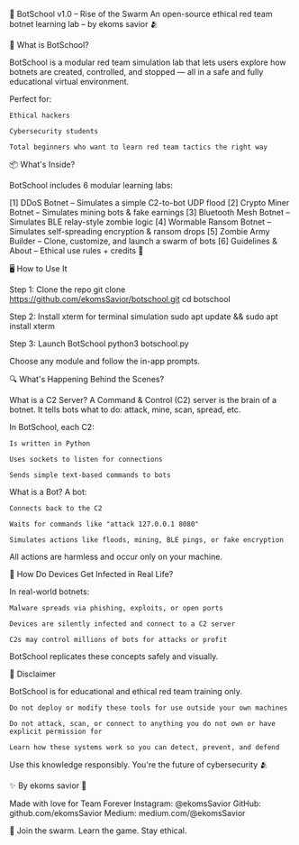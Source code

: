 🧠 BotSchool v1.0 – Rise of the Swarm
An open-source ethical red team botnet learning lab – by ekoms savior 🫂

🚀 What is BotSchool?

BotSchool is a modular red team simulation lab that lets users explore how botnets are created, controlled, and stopped — all in a safe and fully educational virtual environment.

Perfect for:

    Ethical hackers

    Cybersecurity students

    Total beginners who want to learn red team tactics the right way

📦 What's Inside?

BotSchool includes 6 modular learning labs:

[1] DDoS Botnet – Simulates a simple C2-to-bot UDP flood
[2] Crypto Miner Botnet – Simulates mining bots & fake earnings
[3] Bluetooth Mesh Botnet – Simulates BLE relay-style zombie logic
[4] Wormable Ransom Botnet – Simulates self-spreading encryption & ransom drops
[5] Zombie Army Builder – Clone, customize, and launch a swarm of bots
[6] Guidelines & About – Ethical use rules + credits 💖

🖥 How to Use It

Step 1: Clone the repo
git clone https://github.com/ekomsSavior/botschool.git
cd botschool

Step 2: Install xterm for terminal simulation
sudo apt update && sudo apt install xterm

Step 3: Launch BotSchool
python3 botschool.py

Choose any module and follow the in-app prompts.

🔍 What's Happening Behind the Scenes?

What is a C2 Server?
A Command & Control (C2) server is the brain of a botnet. It tells bots what to do: attack, mine, scan, spread, etc.

In BotSchool, each C2:

    Is written in Python

    Uses sockets to listen for connections

    Sends simple text-based commands to bots

What is a Bot?
A bot:

    Connects back to the C2

    Waits for commands like "attack 127.0.0.1 8080"

    Simulates actions like floods, mining, BLE pings, or fake encryption

All actions are harmless and occur only on your machine.

🧠 How Do Devices Get Infected in Real Life?

In real-world botnets:

    Malware spreads via phishing, exploits, or open ports

    Devices are silently infected and connect to a C2 server

    C2s may control millions of bots for attacks or profit

BotSchool replicates these concepts safely and visually.

📜 Disclaimer

BotSchool is for educational and ethical red team training only.

    Do not deploy or modify these tools for use outside your own machines

    Do not attack, scan, or connect to anything you do not own or have explicit permission for

    Learn how these systems work so you can detect, prevent, and defend

Use this knowledge responsibly. You're the future of cybersecurity 🫂

✨ By ekoms savior 🤍

Made with love for Team Forever
Instagram: @ekomsSavior
GitHub: github.com/ekomsSavior
Medium: medium.com/@ekomsSavior

🧃 Join the swarm. Learn the game. Stay ethical.
